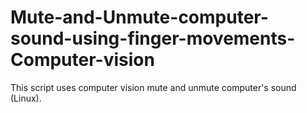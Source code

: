 # Mute-and-Unmute-computer-sound-using-finger-movements-Computer-vision

This script uses computer vision mute and unmute computer's sound (Linux).

